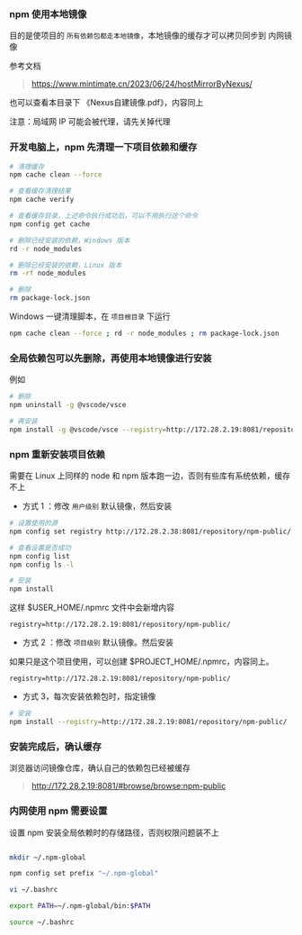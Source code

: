 ### npm 使用本地镜像

目的是使项目的 `所有依赖包都走本地镜像`，本地镜像的缓存才可以拷贝同步到 内网镜像

参考文档
> https://www.mintimate.cn/2023/06/24/hostMirrorByNexus/

也可以查看本目录下 《Nexus自建镜像.pdf》，内容同上

注意：局域网 IP 可能会被代理，请先关掉代理

### 开发电脑上，npm 先清理一下项目依赖和缓存

```bash
# 清理缓存
npm cache clean --force

# 查看缓存清理结果
npm cache verify

# 查看缓存目录，上述命令执行成功后，可以不用执行这个命令
npm config get cache

# 删除已经安装的依赖，Windows 版本
rd -r node_modules

# 删除已经安装的依赖，Linux 版本
rm -rf node_modules

# 删除
rm package-lock.json
```

Windows 一键清理脚本，在 `项目根目录` 下运行

```bash
npm cache clean --force ; rd -r node_modules ; rm package-lock.json
```

### 全局依赖包可以先删除，再使用本地镜像进行安装

例如

```bash
# 删除
npm uninstall -g @vscode/vsce

# 再安装
npm install -g @vscode/vsce --registry=http://172.28.2.19:8081/repository/npm-public/
```

### npm 重新安装项目依赖

需要在 Linux 上同样的 node 和 npm 版本跑一边，否则有些库有系统依赖，缓存不上

- 方式 1 ：修改 `用户级别` 默认镜像，然后安装

```bash
# 设置使用的源
npm config set registry http://172.28.2.38:8081/repository/npm-public/

# 查看设置是否成功
npm config list
npm config ls -l

# 安装
npm install
```

这样 $USER_HOME/.npmrc 文件中会新增内容

```
registry=http://172.28.2.19:8081/repository/npm-public/
```

- 方式 2 ：修改 `项目级别` 默认镜像。然后安装

如果只是这个项目使用，可以创建 $PROJECT_HOME/.npmrc，内容同上。

```
registry=http://172.28.2.19:8081/repository/npm-public/
```

- 方式 3，每次安装依赖包时，指定镜像

```bash
# 安装
npm install --registry=http://172.28.2.19:8081/repository/npm-public/
```

### 安装完成后，确认缓存

浏览器访问镜像仓库，确认自己的依赖包已经被缓存

> http://172.28.2.19:8081/#browse/browse:npm-public


### 内网使用 npm 需要设置

设置 npm 安装全局依赖时的存储路径，否则权限问题装不上

```bash

mkdir ~/.npm-global

npm config set prefix "~/.npm-global"

vi ~/.bashrc

export PATH=~/.npm-global/bin:$PATH

source ~/.bashrc
```


